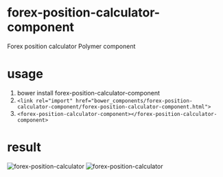 # forex-position-calculator-component
Forex position calculator Polymer component

# usage
1. bower install forex-position-calculator-component
2. ```<link rel="import" href="bower_components/forex-position-calculator-component/forex-position-calculator-component.html"> ```
3. ```<forex-position-calculator-component></forex-position-calculator-component> ```

# result
![forex-position-calculator](http://prntscr.com/bx9eug)
![forex-position-calculator](http://prntscr.com/bx9fbu)